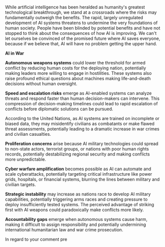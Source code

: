 While artificial intelligence has been heralded as humanity's greatest technological breakthrough, we stand at a crossroads where the risks may fundamentally outweigh the benefits. The rapid, largely unregulated development of AI systems threatens to undermine the very foundations of human society. People have been blinded by potential benefits and have not stopped to think about the consequences of how AI is improving. We can't let ourselves be convinced of the promised future where AI saves everyone, because if we believe that, AI will have no problem getting the upper hand.

**AI in War**

**Autonomous weapons systems** could lower the threshold for armed conflict by reducing human costs for the deploying nation, potentially making leaders more willing to engage in hostilities. These systems also raise profound ethical questions about machines making life-and-death decisions without human oversight.

**Speed and escalation risks** emerge as AI-enabled systems can analyze threats and respond faster than human decision-makers can intervene. This compression of decision-making timelines could lead to rapid escalation of conflicts before diplomatic solutions can be pursued.

According to the United Nations, as AI systems are trained on incomplete or biased data, they may misidentify civilians as combatants or make flawed threat assessments, potentially leading to a dramatic increase in war crimes and civilian casualties.

**Proliferation concerns** arise because AI military technologies could spread to non-state actors, terrorist groups, or nations with poor human rights records, potentially destabilizing regional security and making conflicts more unpredictable.

**Cyber warfare amplification** becomes possible as AI can automate and scale cyberattacks, potentially targeting critical infrastructure like power grids, hospitals, or financial systems, blurring the lines between military and civilian targets.

**Strategic instability** may increase as nations race to develop AI military capabilities, potentially triggering arms races and creating pressure to deploy insufficiently tested systems. The perceived advantage of striking first with AI weapons could paradoxically make conflicts more likely.

**Accountability gaps** emerge when autonomous systems cause harm, making it difficult to assign responsibility and potentially undermining international humanitarian law and war crime prosecution.


In regard to your comment pre